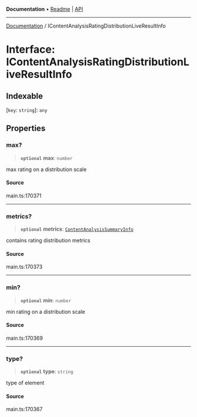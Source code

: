 **Documentation** • [Readme](../README.md) \| [API](../globals.md)

***

[Documentation](../README.md) / IContentAnalysisRatingDistributionLiveResultInfo

# Interface: IContentAnalysisRatingDistributionLiveResultInfo

## Indexable

 \[`key`: `string`\]: `any`

## Properties

### max?

> **`optional`** **max**: `number`

max rating on a distribution scale

#### Source

main.ts:170371

***

### metrics?

> **`optional`** **metrics**: [`ContentAnalysisSummaryInfo`](../classes/ContentAnalysisSummaryInfo.md)

contains rating distribution metrics

#### Source

main.ts:170373

***

### min?

> **`optional`** **min**: `number`

min rating on a distribution scale

#### Source

main.ts:170369

***

### type?

> **`optional`** **type**: `string`

type of element

#### Source

main.ts:170367
